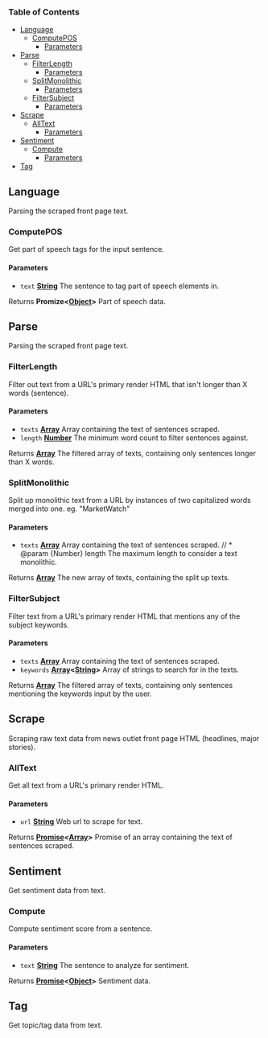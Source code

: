 <!-- Generated by documentation.js. Update this documentation by updating the source code. -->

### Table of Contents

-   [Language][1]
    -   [ComputePOS][2]
        -   [Parameters][3]
-   [Parse][4]
    -   [FilterLength][5]
        -   [Parameters][6]
    -   [SplitMonolithic][7]
        -   [Parameters][8]
    -   [FilterSubject][9]
        -   [Parameters][10]
-   [Scrape][11]
    -   [AllText][12]
        -   [Parameters][13]
-   [Sentiment][14]
    -   [Compute][15]
        -   [Parameters][16]
-   [Tag][17]

## Language

Parsing the scraped front page text.

### ComputePOS

Get part of speech tags for the input sentence.

#### Parameters

-   `text` **[String][18]** The sentence to tag part of speech elements in.

Returns **Promize&lt;[Object][19]>** Part of speech data.

## Parse

Parsing the scraped front page text.

### FilterLength

Filter out text from a URL's primary render HTML that isn't longer than X words (sentence).

#### Parameters

-   `texts` **[Array][20]** Array containing the text of sentences scraped.
-   `length` **[Number][21]** The minimum word count to filter sentences against.

Returns **[Array][20]** The filtered array of texts, containing only sentences longer
than X words.

### SplitMonolithic

Split up monolithic text from a URL by instances of two capitalized words merged
into one. eg. "MarketWatch"

#### Parameters

-   `texts` **[Array][20]** Array containing the text of sentences scraped.
    // \* @param {Number} length The maximum length to consider a text monolithic.

Returns **[Array][20]** The new array of texts, containing the split up texts.

### FilterSubject

Filter text from a URL's primary render HTML that mentions any of the subject keywords.

#### Parameters

-   `texts` **[Array][20]** Array containing the text of sentences scraped.
-   `keywords` **[Array][20]&lt;[String][18]>** Array of strings to search for in the texts.

Returns **[Array][20]** The filtered array of texts, containing only sentences mentioning
the keywords input by the user.

## Scrape

Scraping raw text data from news outlet
front page HTML (headlines, major stories).

### AllText

Get all text from a URL's primary render HTML.

#### Parameters

-   `url` **[String][18]** Web url to scrape for text.

Returns **[Promise][22]&lt;[Array][20]>** Promise of an array containing the text of sentences scraped.

## Sentiment

Get sentiment data from text.

### Compute

Compute sentiment score from a sentence.

#### Parameters

-   `text` **[String][18]** The sentence to analyze for sentiment.

Returns **[Promise][22]&lt;[Object][19]>** Sentiment data.

## Tag

Get topic/tag data from text.

[1]: #language

[2]: #computepos

[3]: #parameters

[4]: #parse

[5]: #filterlength

[6]: #parameters-1

[7]: #splitmonolithic

[8]: #parameters-2

[9]: #filtersubject

[10]: #parameters-3

[11]: #scrape

[12]: #alltext

[13]: #parameters-4

[14]: #sentiment

[15]: #compute

[16]: #parameters-5

[17]: #tag

[18]: https://developer.mozilla.org/docs/Web/JavaScript/Reference/Global_Objects/String

[19]: https://developer.mozilla.org/docs/Web/JavaScript/Reference/Global_Objects/Object

[20]: https://developer.mozilla.org/docs/Web/JavaScript/Reference/Global_Objects/Array

[21]: https://developer.mozilla.org/docs/Web/JavaScript/Reference/Global_Objects/Number

[22]: https://developer.mozilla.org/docs/Web/JavaScript/Reference/Global_Objects/Promise
